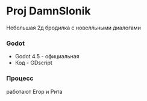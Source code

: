 # Proj DamnSlonik

Небольшая 2д бродилка с новелльными диалогами

### Godot

- Godot 4.5 - официальная
- Код - GDscript

### Процесс

работают Егор и Рита
